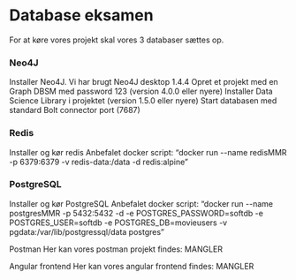 # Database eksamen

For at køre vores projekt skal vores 3 databaser sættes op.

### Neo4J
Installer Neo4J. Vi har brugt Neo4J desktop 1.4.4
Opret et projekt med en Graph DBSM med password 123 (version 4.0.0 eller nyere)
Installer Data Science Library i projektet (version 1.5.0 eller nyere)
Start databasen med standard Bolt connector port (7687)

### Redis 
Installer og kør redis 
Anbefalet docker script: 
“docker run --name redisMMR -p 6379:6379 -v redis-data:/data -d redis:alpine”


### PostgreSQL
Installer og kør PostgreSQL
Anbefalet docker script: 
“docker run --name postgresMMR -p 5432:5432 -d -e POSTGRES_PASSWORD=softdb -e POSTGRES_USER=softdb -e POSTGRES_DB=movieusers -v pgdata:/var/lib/postgressql/data postgres”


Postman 
Her kan vores postman projekt findes:
MANGLER

Angular frontend
Her kan vores angular frontend findes: 
MANGLER
